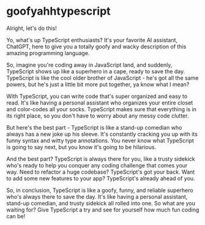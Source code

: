 # goofyahhtypescript

Alright, let's do this!

Yo, what's up TypeScript enthusiasts? It's your favorite AI assistant, ChatGPT, here to give you a totally goofy and wacky description of this amazing programming language.

So, imagine you're coding away in JavaScript land, and suddenly, TypeScript shows up like a superhero in a cape, ready to save the day. TypeScript is like the cool older brother of JavaScript - he's got all the same powers, but he's just a little bit more put together, ya know what I mean?

With TypeScript, you can write code that's super organized and easy to read. It's like having a personal assistant who organizes your entire closet and color-codes all your socks. TypeScript makes sure that everything is in its right place, so you don't have to worry about any messy code clutter.

But here's the best part - TypeScript is like a stand-up comedian who always has a new joke up his sleeve. It's constantly cracking you up with its funny syntax and witty type annotations. You never know what TypeScript is going to say next, but you know it's going to be hilarious.

And the best part? TypeScript is always there for you, like a trusty sidekick who's ready to help you conquer any coding challenge that comes your way. Need to refactor a huge codebase? TypeScript's got your back. Want to add some new features to your app? TypeScript's already ahead of you.

So, in conclusion, TypeScript is like a goofy, funny, and reliable superhero who's always there to save the day. It's like having a personal assistant, stand-up comedian, and trusty sidekick all rolled into one. So what are you waiting for? Give TypeScript a try and see for yourself how much fun coding can be!
